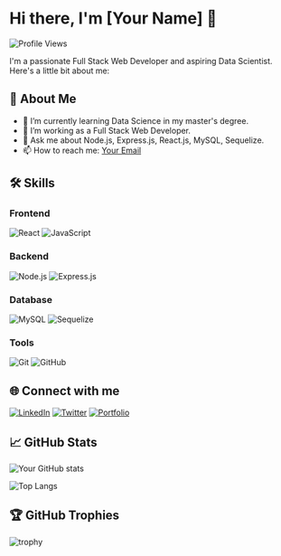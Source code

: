 # Hi there, I'm [Your Name] 👋

![Profile Views](https://komarev.com/ghpvc/?username=imadbenmadi&color=blueviolet)

I'm a passionate Full Stack Web Developer and aspiring Data Scientist. Here's a little bit about me:

## 🚀 About Me

- 🌱 I’m currently learning Data Science in my master's degree.
- 💼 I’m working as a Full Stack Web Developer.
- 💬 Ask me about Node.js, Express.js, React.js, MySQL, Sequelize.
- 📫 How to reach me: [Your Email](mailto:your-email@example.com)

## 🛠 Skills

### Frontend
![React](https://img.shields.io/badge/-React-61DAFB?logo=react&logoColor=white&style=for-the-badge)
![JavaScript](https://img.shields.io/badge/-JavaScript-F7DF1E?logo=javascript&logoColor=black&style=for-the-badge)

### Backend
![Node.js](https://img.shields.io/badge/-Node.js-339933?logo=node.js&logoColor=white&style=for-the-badge)
![Express.js](https://img.shields.io/badge/-Express.js-000000?logo=express&logoColor=white&style=for-the-badge)

### Database
![MySQL](https://img.shields.io/badge/-MySQL-4479A1?logo=mysql&logoColor=white&style=for-the-badge)
![Sequelize](https://img.shields.io/badge/-Sequelize-52B0E7?logo=sequelize&logoColor=white&style=for-the-badge)

### Tools
![Git](https://img.shields.io/badge/-Git-F05032?logo=git&logoColor=white&style=for-the-badge)
![GitHub](https://img.shields.io/badge/-GitHub-181717?logo=github&logoColor=white&style=for-the-badge)

## 🌐 Connect with me
[![LinkedIn](https://img.shields.io/badge/-LinkedIn-0A66C2?logo=linkedin&logoColor=white&style=for-the-badge)](https://www.linkedin.com/in/your-profile/)
[![Twitter](https://img.shields.io/badge/-Twitter-1DA1F2?logo=twitter&logoColor=white&style=for-the-badge)](https://twitter.com/your-profile/)
[![Portfolio](https://img.shields.io/badge/-Portfolio-000000?logo=portfolio&logoColor=white&style=for-the-badge)](https://your-portfolio.com/)

## 📈 GitHub Stats
![Your GitHub stats](https://github-readme-stats.vercel.app/api?username=your-username&show_icons=true&theme=radical)

![Top Langs](https://github-readme-stats.vercel.app/api/top-langs/?username=your-username&layout=compact&theme=radical)

## 🏆 GitHub Trophies
![trophy](https://github-profile-trophy.vercel.app/?username=your-username&theme=onedark)

